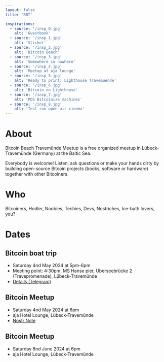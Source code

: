 ```yaml
---
layout: false
title: 'BBT'

inspirations:
  - source: '/insp_0.jpg'
    alt: 'Guestbook'
  - source: '/insp_1.jpg'
    alt: 'Sticker'
  - source: '/insp_2.jpg'
    alt: 'Bitcoin Beach'
  - source: '/insp_3.jpg'
    alt: 'Somewhere in nowhere'
  - source: '/insp_4.jpg'
    alt: 'Meetup at aja lounge'
  - source: '/insp_5.jpg'
    alt: 'Ready to print: Lighthouse Travemuende'
  - source: '/insp_6.jpg'
    alt: 'Bitcoin on Lighthouse'
  - source: '/insp_7.jpg'
    alt: 'POS Bitcoinize machines'
  - source: '/insp_8.jpg'
    alt: 'Test run open-air cinema'
---
```


# About

Bitcoin Beach Travemünde Meetup is a free organized meetup in Lübeck-Travemünde (Germany) at the Baltic Sea.

Everybody is welcome! Listen, ask questions or make your hands dirty by building open-source Bitcoin projects (books, software or hardware) together with other Bitcoiners.

# Who

Bitcoiners, Hodler, Noobies, Techies, Devs, Nostriches, Ice-bath lovers, you?

# Dates

## Bitcoin boat trip

- Saturday 4nd May 2024 at 5pm-6pm
- Meeting point: 4:30pm, MS Hanse pier, Überseebrücke 2 (Travepromenade), Lübeck-Travemünde
- [Details (Telegram)](https://t.me/BitcoinBeachMeetupTravemuende/796)

## Bitcoin Meetup

- Saturday 4nd May 2024 at 6pm
- aja Hotel Lounge, Lübeck-Travemünde
- [Nostr Note](https://primal.net/e/note1q52whg70ztwkn3fp03f4swwhw0mqvw8chqzwmz48epqg3m0fnphs7x60xc)

## Bitcoin Meetup

- Saturday 8nd June 2024 at 6pm
- aja Hotel Lounge, Lübeck-Travemünde
